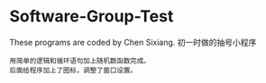 # Software-Group-Test
These programs are coded by Chen Sixiang. 
初一时做的抽号小程序

    用简单的逻辑和循环语句加上随机数函数完成。
    后面给程序加上了图标，调整了窗口设置。
